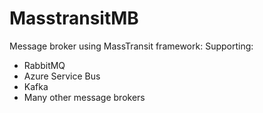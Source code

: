 # MasstransitMB

Message broker using MassTransit framework:
Supporting:
  * RabbitMQ
  * Azure Service Bus
  * Kafka
  * Many other message brokers
